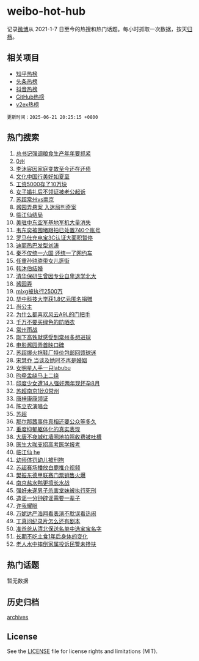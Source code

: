 # weibo-hot-hub

记录[微博](https://www.weibo.com)从 2021-1-7 日至今的热搜和热门话题。每小时抓取一次数据，按天[归档](archives)。

## 相关项目

- [知乎热榜](https://github.com/lonnyzhang423/zhihu-hot-hub)
- [头条热榜](https://github.com/lonnyzhang423/toutiao-hot-hub)
- [抖音热榜](https://github.com/lonnyzhang423/douyin-hot-hub)
- [GitHub热榜](https://github.com/lonnyzhang423/github-hot-hub)
- [v2ex热榜](https://github.com/lonnyzhang423/v2ex-hot-hub)


`更新时间：2025-06-21 20:25:15 +0800`

## 热门搜索

1. [总书记强调粮食生产年年要抓紧](https://m.weibo.cn/search?containerid=100103type%3D1%26t%3D10%26q%3D%23%E6%80%BB%E4%B9%A6%E8%AE%B0%E5%BC%BA%E8%B0%83%E7%B2%AE%E9%A3%9F%E7%94%9F%E4%BA%A7%E5%B9%B4%E5%B9%B4%E8%A6%81%E6%8A%93%E7%B4%A7%23&stream_entry_id=51&isnewpage=1&extparam=seat%3D1%26pos%3D0%26cate%3D10103%26filter_type%3Drealtimehot%26q%3D%2523%25E6%2580%25BB%25E4%25B9%25A6%25E8%25AE%25B0%25E5%25BC%25BA%25E8%25B0%2583%25E7%25B2%25AE%25E9%25A3%259F%25E7%2594%259F%25E4%25BA%25A7%25E5%25B9%25B4%25E5%25B9%25B4%25E8%25A6%2581%25E6%258A%2593%25E7%25B4%25A7%2523%26dgr%3D0%26stream_entry_id%3D51%26c_type%3D51%26display_time%3D1750508714%26pre_seqid%3D17505087146540219597148)
1. [0州](https://m.weibo.cn/search?containerid=100103type%3D1%26t%3D10%26q%3D0%E5%B7%9E&stream_entry_id=31&isnewpage=1&extparam=seat%3D1%26realpos%3D1%26q%3D0%25E5%25B7%259E%26dgr%3D0%26c_type%3D31%26filter_type%3Drealtimehot%26cate%3D5001%26pos%3D0%26flag%3D2%26band_rank%3D1%26stream_entry_id%3D31%26lcate%3D5001%26display_time%3D1750508714%26pre_seqid%3D17505087146540219597148)
1. [李沐宸因家庭变故至今还在还债](https://m.weibo.cn/search?containerid=100103type%3D1%26t%3D10%26q%3D%E6%9D%8E%E6%B2%90%E5%AE%B8%E5%9B%A0%E5%AE%B6%E5%BA%AD%E5%8F%98%E6%95%85%E8%87%B3%E4%BB%8A%E8%BF%98%E5%9C%A8%E8%BF%98%E5%80%BA&stream_entry_id=31&isnewpage=1&extparam=seat%3D1%26realpos%3D2%26q%3D%25E6%259D%258E%25E6%25B2%2590%25E5%25AE%25B8%25E5%259B%25A0%25E5%25AE%25B6%25E5%25BA%25AD%25E5%258F%2598%25E6%2595%2585%25E8%2587%25B3%25E4%25BB%258A%25E8%25BF%2598%25E5%259C%25A8%25E8%25BF%2598%25E5%2580%25BA%26dgr%3D0%26c_type%3D31%26filter_type%3Drealtimehot%26cate%3D5001%26pos%3D1%26flag%3D1%26band_rank%3D2%26stream_entry_id%3D31%26lcate%3D5001%26display_time%3D1750508714%26pre_seqid%3D17505087146540219597148)
1. [文化中国行美好如夏至](https://m.weibo.cn/search?containerid=100103type%3D1%26t%3D10%26q%3D%23%E6%96%87%E5%8C%96%E4%B8%AD%E5%9B%BD%E8%A1%8C%E7%BE%8E%E5%A5%BD%E5%A6%82%E5%A4%8F%E8%87%B3%23&stream_entry_id=31&isnewpage=1&extparam=seat%3D1%26realpos%3D3%26q%3D%2523%25E6%2596%2587%25E5%258C%2596%25E4%25B8%25AD%25E5%259B%25BD%25E8%25A1%258C%25E7%25BE%258E%25E5%25A5%25BD%25E5%25A6%2582%25E5%25A4%258F%25E8%2587%25B3%2523%26dgr%3D0%26c_type%3D31%26filter_type%3Drealtimehot%26cate%3D5001%26pos%3D2%26flag%3D0%26band_rank%3D3%26stream_entry_id%3D31%26lcate%3D5001%26display_time%3D1750508714%26pre_seqid%3D17505087146540219597148)
1. [工资5000存了10万块](https://m.weibo.cn/search?containerid=100103type%3D1%26t%3D10%26q%3D%E5%B7%A5%E8%B5%845000%E5%AD%98%E4%BA%8610%E4%B8%87%E5%9D%97&stream_entry_id=31&isnewpage=1&extparam=seat%3D1%26realpos%3D4%26q%3D%25E5%25B7%25A5%25E8%25B5%25845000%25E5%25AD%2598%25E4%25BA%258610%25E4%25B8%2587%25E5%259D%2597%26dgr%3D0%26c_type%3D31%26filter_type%3Drealtimehot%26cate%3D5001%26pos%3D3%26flag%3D1%26band_rank%3D4%26stream_entry_id%3D31%26lcate%3D5001%26display_time%3D1750508714%26pre_seqid%3D17505087146540219597148)
1. [女子婚礼后不领证被老公起诉](https://m.weibo.cn/search?containerid=100103type%3D1%26t%3D10%26q%3D%23%E5%A5%B3%E5%AD%90%E5%A9%9A%E7%A4%BC%E5%90%8E%E4%B8%8D%E9%A2%86%E8%AF%81%E8%A2%AB%E8%80%81%E5%85%AC%E8%B5%B7%E8%AF%89%23&stream_entry_id=31&isnewpage=1&extparam=seat%3D1%26realpos%3D5%26q%3D%2523%25E5%25A5%25B3%25E5%25AD%2590%25E5%25A9%259A%25E7%25A4%25BC%25E5%2590%258E%25E4%25B8%258D%25E9%25A2%2586%25E8%25AF%2581%25E8%25A2%25AB%25E8%2580%2581%25E5%2585%25AC%25E8%25B5%25B7%25E8%25AF%2589%2523%26dgr%3D0%26c_type%3D31%26filter_type%3Drealtimehot%26cate%3D5001%26pos%3D4%26flag%3D1%26band_rank%3D5%26stream_entry_id%3D31%26lcate%3D5001%26display_time%3D1750508714%26pre_seqid%3D17505087146540219597148)
1. [苏超常州vs南京](https://m.weibo.cn/search?containerid=100103type%3D1%26t%3D10%26q%3D%23%E8%8B%8F%E8%B6%85%E5%B8%B8%E5%B7%9Evs%E5%8D%97%E4%BA%AC%23&stream_entry_id=31&isnewpage=1&extparam=seat%3D1%26realpos%3D6%26q%3D%2523%25E8%258B%258F%25E8%25B6%2585%25E5%25B8%25B8%25E5%25B7%259Evs%25E5%258D%2597%25E4%25BA%25AC%2523%26dgr%3D0%26c_type%3D31%26filter_type%3Drealtimehot%26cate%3D5001%26pos%3D5%26flag%3D1%26band_rank%3D6%26stream_entry_id%3D31%26lcate%3D5001%26display_time%3D1750508714%26pre_seqid%3D17505087146540219597148)
1. [酱园弄悬案 入迷局判奇案](https://m.weibo.cn/search?containerid=100103type%3D1%26t%3D10%26q%3D%23%E9%85%B1%E5%9B%AD%E5%BC%84%E6%82%AC%E6%A1%88+%E5%85%A5%E8%BF%B7%E5%B1%80%E5%88%A4%E5%A5%87%E6%A1%88%23&stream_entry_id=31&isnewpage=1&extparam=seat%3D1%26topic_ad%3D1%26q%3D%2523%25E9%2585%25B1%25E5%259B%25AD%25E5%25BC%2584%25E6%2582%25AC%25E6%25A1%2588%2520%25E5%2585%25A5%25E8%25BF%25B7%25E5%25B1%2580%25E5%2588%25A4%25E5%25A5%2587%25E6%25A1%2588%2523%26dgr%3D0%26pos%3D6%26is_ad_pos%3D1%26filter_type%3Drealtimehot%26cate%3D5001%26adid%3D290625%26c_type%3D31%26band_rank%3D7%26stream_entry_id%3D31%26lcate%3D5001%26display_time%3D1750508714%26pre_seqid%3D17505087146540219597148)
1. [临江仙结局](https://m.weibo.cn/search?containerid=100103type%3D1%26t%3D10%26q%3D%E4%B8%B4%E6%B1%9F%E4%BB%99%E7%BB%93%E5%B1%80&stream_entry_id=31&isnewpage=1&extparam=seat%3D1%26realpos%3D7%26q%3D%25E4%25B8%25B4%25E6%25B1%259F%25E4%25BB%2599%25E7%25BB%2593%25E5%25B1%2580%26dgr%3D0%26c_type%3D31%26filter_type%3Drealtimehot%26cate%3D5001%26pos%3D7%26flag%3D0%26band_rank%3D7%26stream_entry_id%3D31%26lcate%3D5001%26display_time%3D1750508714%26pre_seqid%3D17505087146540219597148)
1. [美驻中东空军基地军机大量消失](https://m.weibo.cn/search?containerid=100103type%3D1%26t%3D10%26q%3D%23%E7%BE%8E%E9%A9%BB%E4%B8%AD%E4%B8%9C%E7%A9%BA%E5%86%9B%E5%9F%BA%E5%9C%B0%E5%86%9B%E6%9C%BA%E5%A4%A7%E9%87%8F%E6%B6%88%E5%A4%B1%23&stream_entry_id=31&isnewpage=1&extparam=seat%3D1%26realpos%3D8%26q%3D%2523%25E7%25BE%258E%25E9%25A9%25BB%25E4%25B8%25AD%25E4%25B8%259C%25E7%25A9%25BA%25E5%2586%259B%25E5%259F%25BA%25E5%259C%25B0%25E5%2586%259B%25E6%259C%25BA%25E5%25A4%25A7%25E9%2587%258F%25E6%25B6%2588%25E5%25A4%25B1%2523%26dgr%3D0%26c_type%3D31%26filter_type%3Drealtimehot%26cate%3D5001%26pos%3D8%26flag%3D1%26band_rank%3D8%26stream_entry_id%3D31%26lcate%3D5001%26display_time%3D1750508714%26pre_seqid%3D17505087146540219597148)
1. [韦东奕被围堵跟拍已处置740个账号](https://m.weibo.cn/search?containerid=100103type%3D1%26t%3D10%26q%3D%23%E9%9F%A6%E4%B8%9C%E5%A5%95%E8%A2%AB%E5%9B%B4%E5%A0%B5%E8%B7%9F%E6%8B%8D%E5%B7%B2%E5%A4%84%E7%BD%AE740%E4%B8%AA%E8%B4%A6%E5%8F%B7%23&stream_entry_id=31&isnewpage=1&extparam=seat%3D1%26realpos%3D9%26q%3D%2523%25E9%259F%25A6%25E4%25B8%259C%25E5%25A5%2595%25E8%25A2%25AB%25E5%259B%25B4%25E5%25A0%25B5%25E8%25B7%259F%25E6%258B%258D%25E5%25B7%25B2%25E5%25A4%2584%25E7%25BD%25AE740%25E4%25B8%25AA%25E8%25B4%25A6%25E5%258F%25B7%2523%26dgr%3D0%26c_type%3D31%26filter_type%3Drealtimehot%26cate%3D5001%26pos%3D9%26flag%3D0%26band_rank%3D9%26stream_entry_id%3D31%26lcate%3D5001%26display_time%3D1750508714%26pre_seqid%3D17505087146540219597148)
1. [罗马仕充电宝3C认证大面积暂停](https://m.weibo.cn/search?containerid=100103type%3D1%26t%3D10%26q%3D%23%E7%BD%97%E9%A9%AC%E4%BB%95%E5%85%85%E7%94%B5%E5%AE%9D3C%E8%AE%A4%E8%AF%81%E5%A4%A7%E9%9D%A2%E7%A7%AF%E6%9A%82%E5%81%9C%23&stream_entry_id=31&isnewpage=1&extparam=seat%3D1%26realpos%3D10%26q%3D%2523%25E7%25BD%2597%25E9%25A9%25AC%25E4%25BB%2595%25E5%2585%2585%25E7%2594%25B5%25E5%25AE%259D3C%25E8%25AE%25A4%25E8%25AF%2581%25E5%25A4%25A7%25E9%259D%25A2%25E7%25A7%25AF%25E6%259A%2582%25E5%2581%259C%2523%26dgr%3D0%26c_type%3D31%26filter_type%3Drealtimehot%26cate%3D5001%26pos%3D10%26flag%3D1%26band_rank%3D10%26stream_entry_id%3D31%26lcate%3D5001%26display_time%3D1750508714%26pre_seqid%3D17505087146540219597148)
1. [迪丽热巴发型刘涛](https://m.weibo.cn/search?containerid=100103type%3D1%26t%3D10%26q%3D%23%E8%BF%AA%E4%B8%BD%E7%83%AD%E5%B7%B4%E5%8F%91%E5%9E%8B%E5%88%98%E6%B6%9B%23&stream_entry_id=31&isnewpage=1&extparam=seat%3D1%26realpos%3D11%26q%3D%2523%25E8%25BF%25AA%25E4%25B8%25BD%25E7%2583%25AD%25E5%25B7%25B4%25E5%258F%2591%25E5%259E%258B%25E5%2588%2598%25E6%25B6%259B%2523%26dgr%3D0%26c_type%3D31%26filter_type%3Drealtimehot%26cate%3D5001%26pos%3D11%26flag%3D0%26band_rank%3D11%26stream_entry_id%3D31%26lcate%3D5001%26display_time%3D1750508714%26pre_seqid%3D17505087146540219597148)
1. [秦不仅统一六国 还统一了网约车](https://m.weibo.cn/search?containerid=100103type%3D1%26t%3D10%26q%3D%E7%A7%A6%E4%B8%8D%E4%BB%85%E7%BB%9F%E4%B8%80%E5%85%AD%E5%9B%BD+%E8%BF%98%E7%BB%9F%E4%B8%80%E4%BA%86%E7%BD%91%E7%BA%A6%E8%BD%A6&stream_entry_id=31&isnewpage=1&extparam=seat%3D1%26realpos%3D12%26q%3D%25E7%25A7%25A6%25E4%25B8%258D%25E4%25BB%2585%25E7%25BB%259F%25E4%25B8%2580%25E5%2585%25AD%25E5%259B%25BD%2520%25E8%25BF%2598%25E7%25BB%259F%25E4%25B8%2580%25E4%25BA%2586%25E7%25BD%2591%25E7%25BA%25A6%25E8%25BD%25A6%26dgr%3D0%26c_type%3D31%26filter_type%3Drealtimehot%26cate%3D5001%26pos%3D12%26flag%3D1%26band_rank%3D12%26stream_entry_id%3D31%26lcate%3D5001%26display_time%3D1750508714%26pre_seqid%3D17505087146540219597148)
1. [任重孙骁骁带女儿逛街](https://m.weibo.cn/search?containerid=100103type%3D1%26t%3D10%26q%3D%23%E4%BB%BB%E9%87%8D%E5%AD%99%E9%AA%81%E9%AA%81%E5%B8%A6%E5%A5%B3%E5%84%BF%E9%80%9B%E8%A1%97%23&stream_entry_id=31&isnewpage=1&extparam=seat%3D1%26realpos%3D13%26q%3D%2523%25E4%25BB%25BB%25E9%2587%258D%25E5%25AD%2599%25E9%25AA%2581%25E9%25AA%2581%25E5%25B8%25A6%25E5%25A5%25B3%25E5%2584%25BF%25E9%2580%259B%25E8%25A1%2597%2523%26dgr%3D0%26c_type%3D31%26filter_type%3Drealtimehot%26cate%3D5001%26pos%3D13%26flag%3D1%26band_rank%3D13%26stream_entry_id%3D31%26lcate%3D5001%26display_time%3D1750508714%26pre_seqid%3D17505087146540219597148)
1. [韩沐伯结婚](https://m.weibo.cn/search?containerid=100103type%3D1%26t%3D10%26q%3D%23%E9%9F%A9%E6%B2%90%E4%BC%AF%E7%BB%93%E5%A9%9A%23&stream_entry_id=31&isnewpage=1&extparam=seat%3D1%26realpos%3D14%26q%3D%2523%25E9%259F%25A9%25E6%25B2%2590%25E4%25BC%25AF%25E7%25BB%2593%25E5%25A9%259A%2523%26dgr%3D0%26c_type%3D31%26filter_type%3Drealtimehot%26cate%3D5001%26pos%3D14%26flag%3D0%26band_rank%3D14%26stream_entry_id%3D31%26lcate%3D5001%26display_time%3D1750508714%26pre_seqid%3D17505087146540219597148)
1. [清华保研生曾因专业自卑退学北大](https://m.weibo.cn/search?containerid=100103type%3D1%26t%3D10%26q%3D%23%E6%B8%85%E5%8D%8E%E4%BF%9D%E7%A0%94%E7%94%9F%E6%9B%BE%E5%9B%A0%E4%B8%93%E4%B8%9A%E8%87%AA%E5%8D%91%E9%80%80%E5%AD%A6%E5%8C%97%E5%A4%A7%23&stream_entry_id=31&isnewpage=1&extparam=seat%3D1%26realpos%3D15%26q%3D%2523%25E6%25B8%2585%25E5%258D%258E%25E4%25BF%259D%25E7%25A0%2594%25E7%2594%259F%25E6%259B%25BE%25E5%259B%25A0%25E4%25B8%2593%25E4%25B8%259A%25E8%2587%25AA%25E5%258D%2591%25E9%2580%2580%25E5%25AD%25A6%25E5%258C%2597%25E5%25A4%25A7%2523%26dgr%3D0%26c_type%3D31%26filter_type%3Drealtimehot%26cate%3D5001%26pos%3D15%26flag%3D1%26band_rank%3D15%26stream_entry_id%3D31%26lcate%3D5001%26display_time%3D1750508714%26pre_seqid%3D17505087146540219597148)
1. [酱园弄](https://m.weibo.cn/search?containerid=100103type%3D1%26t%3D10%26q%3D%E9%85%B1%E5%9B%AD%E5%BC%84&stream_entry_id=31&isnewpage=1&extparam=seat%3D1%26realpos%3D16%26q%3D%25E9%2585%25B1%25E5%259B%25AD%25E5%25BC%2584%26dgr%3D0%26c_type%3D31%26filter_type%3Drealtimehot%26cate%3D5001%26pos%3D16%26flag%3D1%26band_rank%3D16%26stream_entry_id%3D31%26lcate%3D5001%26display_time%3D1750508714%26pre_seqid%3D17505087146540219597148)
1. [mlxg被执行2500万](https://m.weibo.cn/search?containerid=100103type%3D1%26t%3D10%26q%3D%23mlxg%E8%A2%AB%E6%89%A7%E8%A1%8C2500%E4%B8%87%23&stream_entry_id=31&isnewpage=1&extparam=seat%3D1%26realpos%3D17%26q%3D%2523mlxg%25E8%25A2%25AB%25E6%2589%25A7%25E8%25A1%258C2500%25E4%25B8%2587%2523%26dgr%3D0%26c_type%3D31%26filter_type%3Drealtimehot%26cate%3D5001%26pos%3D17%26flag%3D0%26band_rank%3D17%26stream_entry_id%3D31%26lcate%3D5001%26display_time%3D1750508714%26pre_seqid%3D17505087146540219597148)
1. [华中科技大学获1.8亿元匿名捐赠](https://m.weibo.cn/search?containerid=100103type%3D1%26t%3D10%26q%3D%23%E5%8D%8E%E4%B8%AD%E7%A7%91%E6%8A%80%E5%A4%A7%E5%AD%A6%E8%8E%B71.8%E4%BA%BF%E5%85%83%E5%8C%BF%E5%90%8D%E6%8D%90%E8%B5%A0%23&stream_entry_id=31&isnewpage=1&extparam=seat%3D1%26realpos%3D18%26q%3D%2523%25E5%258D%258E%25E4%25B8%25AD%25E7%25A7%2591%25E6%258A%2580%25E5%25A4%25A7%25E5%25AD%25A6%25E8%258E%25B71.8%25E4%25BA%25BF%25E5%2585%2583%25E5%258C%25BF%25E5%2590%258D%25E6%258D%2590%25E8%25B5%25A0%2523%26dgr%3D0%26c_type%3D31%26filter_type%3Drealtimehot%26cate%3D5001%26pos%3D18%26flag%3D1%26band_rank%3D18%26stream_entry_id%3D31%26lcate%3D5001%26display_time%3D1750508714%26pre_seqid%3D17505087146540219597148)
1. [尚公主](https://m.weibo.cn/search?containerid=100103type%3D1%26t%3D10%26q%3D%E5%B0%9A%E5%85%AC%E4%B8%BB&stream_entry_id=31&isnewpage=1&extparam=seat%3D1%26realpos%3D19%26q%3D%25E5%25B0%259A%25E5%2585%25AC%25E4%25B8%25BB%26dgr%3D0%26c_type%3D31%26filter_type%3Drealtimehot%26cate%3D5001%26pos%3D19%26flag%3D0%26band_rank%3D19%26stream_entry_id%3D31%26lcate%3D5001%26display_time%3D1750508714%26pre_seqid%3D17505087146540219597148)
1. [为什么都喜欢风云A9L的门把手](https://m.weibo.cn/search?containerid=100103type%3D1%26t%3D10%26q%3D%23%E4%B8%BA%E4%BB%80%E4%B9%88%E9%83%BD%E5%96%9C%E6%AC%A2%E9%A3%8E%E4%BA%91A9L%E7%9A%84%E9%97%A8%E6%8A%8A%E6%89%8B%23&stream_entry_id=31&isnewpage=1&extparam=seat%3D1%26realpos%3D20%26q%3D%2523%25E4%25B8%25BA%25E4%25BB%2580%25E4%25B9%2588%25E9%2583%25BD%25E5%2596%259C%25E6%25AC%25A2%25E9%25A3%258E%25E4%25BA%2591A9L%25E7%259A%2584%25E9%2597%25A8%25E6%258A%258A%25E6%2589%258B%2523%26dgr%3D0%26c_type%3D31%26filter_type%3Drealtimehot%26cate%3D5001%26pos%3D20%26flag%3D1%26band_rank%3D20%26stream_entry_id%3D31%26lcate%3D5001%26display_time%3D1750508714%26pre_seqid%3D17505087146540219597148)
1. [千万不要买绿色的防晒衣](https://m.weibo.cn/search?containerid=100103type%3D1%26t%3D10%26q%3D%E5%8D%83%E4%B8%87%E4%B8%8D%E8%A6%81%E4%B9%B0%E7%BB%BF%E8%89%B2%E7%9A%84%E9%98%B2%E6%99%92%E8%A1%A3&stream_entry_id=31&isnewpage=1&extparam=seat%3D1%26realpos%3D21%26q%3D%25E5%258D%2583%25E4%25B8%2587%25E4%25B8%258D%25E8%25A6%2581%25E4%25B9%25B0%25E7%25BB%25BF%25E8%2589%25B2%25E7%259A%2584%25E9%2598%25B2%25E6%2599%2592%25E8%25A1%25A3%26dgr%3D0%26c_type%3D31%26filter_type%3Drealtimehot%26cate%3D5001%26pos%3D21%26flag%3D2%26band_rank%3D21%26stream_entry_id%3D31%26lcate%3D5001%26display_time%3D1750508714%26pre_seqid%3D17505087146540219597148)
1. [常州雨战](https://m.weibo.cn/search?containerid=100103type%3D1%26t%3D10%26q%3D%E5%B8%B8%E5%B7%9E%E9%9B%A8%E6%88%98&stream_entry_id=31&isnewpage=1&extparam=seat%3D1%26realpos%3D22%26q%3D%25E5%25B8%25B8%25E5%25B7%259E%25E9%259B%25A8%25E6%2588%2598%26dgr%3D0%26c_type%3D31%26filter_type%3Drealtimehot%26cate%3D5001%26pos%3D22%26flag%3D1%26band_rank%3D22%26stream_entry_id%3D31%26lcate%3D5001%26display_time%3D1750508714%26pre_seqid%3D17505087146540219597148)
1. [刚下高铁就感受到常州多想进球](https://m.weibo.cn/search?containerid=100103type%3D1%26t%3D10%26q%3D%23%E5%88%9A%E4%B8%8B%E9%AB%98%E9%93%81%E5%B0%B1%E6%84%9F%E5%8F%97%E5%88%B0%E5%B8%B8%E5%B7%9E%E5%A4%9A%E6%83%B3%E8%BF%9B%E7%90%83%23&stream_entry_id=31&isnewpage=1&extparam=seat%3D1%26realpos%3D23%26q%3D%2523%25E5%2588%259A%25E4%25B8%258B%25E9%25AB%2598%25E9%2593%2581%25E5%25B0%25B1%25E6%2584%259F%25E5%258F%2597%25E5%2588%25B0%25E5%25B8%25B8%25E5%25B7%259E%25E5%25A4%259A%25E6%2583%25B3%25E8%25BF%259B%25E7%2590%2583%2523%26dgr%3D0%26c_type%3D31%26filter_type%3Drealtimehot%26cate%3D5001%26pos%3D23%26flag%3D0%26band_rank%3D23%26stream_entry_id%3D31%26lcate%3D5001%26display_time%3D1750508714%26pre_seqid%3D17505087146540219597148)
1. [电影酱园弄首映口碑](https://m.weibo.cn/search?containerid=100103type%3D1%26t%3D10%26q%3D%23%E7%94%B5%E5%BD%B1%E9%85%B1%E5%9B%AD%E5%BC%84%E9%A6%96%E6%98%A0%E5%8F%A3%E7%A2%91%23&stream_entry_id=31&isnewpage=1&extparam=seat%3D1%26realpos%3D24%26q%3D%2523%25E7%2594%25B5%25E5%25BD%25B1%25E9%2585%25B1%25E5%259B%25AD%25E5%25BC%2584%25E9%25A6%2596%25E6%2598%25A0%25E5%258F%25A3%25E7%25A2%2591%2523%26dgr%3D0%26c_type%3D31%26filter_type%3Drealtimehot%26cate%3D5001%26pos%3D24%26flag%3D1%26band_rank%3D24%26stream_entry_id%3D31%26lcate%3D5001%26display_time%3D1750508714%26pre_seqid%3D17505087146540219597148)
1. [苏超爆火拖鞋厂特价包邮回馈球迷](https://m.weibo.cn/search?containerid=100103type%3D1%26t%3D10%26q%3D%23%E8%8B%8F%E8%B6%85%E7%88%86%E7%81%AB%E6%8B%96%E9%9E%8B%E5%8E%82%E7%89%B9%E4%BB%B7%E5%8C%85%E9%82%AE%E5%9B%9E%E9%A6%88%E7%90%83%E8%BF%B7%23&stream_entry_id=31&isnewpage=1&extparam=seat%3D1%26realpos%3D25%26q%3D%2523%25E8%258B%258F%25E8%25B6%2585%25E7%2588%2586%25E7%2581%25AB%25E6%258B%2596%25E9%259E%258B%25E5%258E%2582%25E7%2589%25B9%25E4%25BB%25B7%25E5%258C%2585%25E9%2582%25AE%25E5%259B%259E%25E9%25A6%2588%25E7%2590%2583%25E8%25BF%25B7%2523%26dgr%3D0%26c_type%3D31%26filter_type%3Drealtimehot%26cate%3D5001%26pos%3D25%26flag%3D1%26band_rank%3D25%26stream_entry_id%3D31%26lcate%3D5001%26display_time%3D1750508714%26pre_seqid%3D17505087146540219597148)
1. [宋慧乔 当谈及她时不再是婚姻](https://m.weibo.cn/search?containerid=100103type%3D1%26t%3D10%26q%3D%E5%AE%8B%E6%85%A7%E4%B9%94+%E5%BD%93%E8%B0%88%E5%8F%8A%E5%A5%B9%E6%97%B6%E4%B8%8D%E5%86%8D%E6%98%AF%E5%A9%9A%E5%A7%BB&stream_entry_id=31&isnewpage=1&extparam=seat%3D1%26realpos%3D26%26q%3D%25E5%25AE%258B%25E6%2585%25A7%25E4%25B9%2594%2520%25E5%25BD%2593%25E8%25B0%2588%25E5%258F%258A%25E5%25A5%25B9%25E6%2597%25B6%25E4%25B8%258D%25E5%2586%258D%25E6%2598%25AF%25E5%25A9%259A%25E5%25A7%25BB%26dgr%3D0%26c_type%3D31%26filter_type%3Drealtimehot%26cate%3D5001%26pos%3D26%26flag%3D1%26band_rank%3D26%26stream_entry_id%3D31%26lcate%3D5001%26display_time%3D1750508714%26pre_seqid%3D17505087146540219597148)
1. [女明星人手一只labubu](https://m.weibo.cn/search?containerid=100103type%3D1%26t%3D10%26q%3D%E5%A5%B3%E6%98%8E%E6%98%9F%E4%BA%BA%E6%89%8B%E4%B8%80%E5%8F%AAlabubu&stream_entry_id=31&isnewpage=1&extparam=seat%3D1%26realpos%3D27%26q%3D%25E5%25A5%25B3%25E6%2598%258E%25E6%2598%259F%25E4%25BA%25BA%25E6%2589%258B%25E4%25B8%2580%25E5%258F%25AAlabubu%26dgr%3D0%26c_type%3D31%26filter_type%3Drealtimehot%26cate%3D5001%26pos%3D27%26flag%3D1%26band_rank%3D27%26stream_entry_id%3D31%26lcate%3D5001%26display_time%3D1750508714%26pre_seqid%3D17505087146540219597148)
1. [昀牵孟绕马上二绕](https://m.weibo.cn/search?containerid=100103type%3D1%26t%3D10%26q%3D%23%E6%98%80%E7%89%B5%E5%AD%9F%E7%BB%95%E9%A9%AC%E4%B8%8A%E4%BA%8C%E7%BB%95%23&stream_entry_id=31&isnewpage=1&extparam=seat%3D1%26realpos%3D28%26q%3D%2523%25E6%2598%2580%25E7%2589%25B5%25E5%25AD%259F%25E7%25BB%2595%25E9%25A9%25AC%25E4%25B8%258A%25E4%25BA%258C%25E7%25BB%2595%2523%26dgr%3D0%26c_type%3D31%26filter_type%3Drealtimehot%26cate%3D5001%26pos%3D28%26flag%3D1%26band_rank%3D28%26stream_entry_id%3D31%26lcate%3D5001%26display_time%3D1750508714%26pre_seqid%3D17505087146540219597148)
1. [印度少女遭14人强奸两年现怀孕8月](https://m.weibo.cn/search?containerid=100103type%3D1%26t%3D10%26q%3D%23%E5%8D%B0%E5%BA%A6%E5%B0%91%E5%A5%B3%E9%81%AD14%E4%BA%BA%E5%BC%BA%E5%A5%B8%E4%B8%A4%E5%B9%B4%E7%8E%B0%E6%80%80%E5%AD%958%E6%9C%88%23&stream_entry_id=31&isnewpage=1&extparam=seat%3D1%26realpos%3D29%26q%3D%2523%25E5%258D%25B0%25E5%25BA%25A6%25E5%25B0%2591%25E5%25A5%25B3%25E9%2581%25AD14%25E4%25BA%25BA%25E5%25BC%25BA%25E5%25A5%25B8%25E4%25B8%25A4%25E5%25B9%25B4%25E7%258E%25B0%25E6%2580%2580%25E5%25AD%25958%25E6%259C%2588%2523%26dgr%3D0%26c_type%3D31%26filter_type%3Drealtimehot%26cate%3D5001%26pos%3D29%26flag%3D0%26band_rank%3D29%26stream_entry_id%3D31%26lcate%3D5001%26display_time%3D1750508714%26pre_seqid%3D17505087146540219597148)
1. [苏超南京1比0常州](https://m.weibo.cn/search?containerid=100103type%3D1%26t%3D10%26q%3D%23%E8%8B%8F%E8%B6%85%E5%8D%97%E4%BA%AC1%E6%AF%940%E5%B8%B8%E5%B7%9E%23&stream_entry_id=31&isnewpage=1&extparam=seat%3D1%26realpos%3D30%26q%3D%2523%25E8%258B%258F%25E8%25B6%2585%25E5%258D%2597%25E4%25BA%25AC1%25E6%25AF%25940%25E5%25B8%25B8%25E5%25B7%259E%2523%26dgr%3D0%26c_type%3D31%26filter_type%3Drealtimehot%26cate%3D5001%26pos%3D30%26flag%3D1%26band_rank%3D30%26stream_entry_id%3D31%26lcate%3D5001%26display_time%3D1750508714%26pre_seqid%3D17505087146540219597148)
1. [唐梓康康领证](https://m.weibo.cn/search?containerid=100103type%3D1%26t%3D10%26q%3D%23%E5%94%90%E6%A2%93%E5%BA%B7%E5%BA%B7%E9%A2%86%E8%AF%81%23&stream_entry_id=31&isnewpage=1&extparam=seat%3D1%26realpos%3D31%26q%3D%2523%25E5%2594%2590%25E6%25A2%2593%25E5%25BA%25B7%25E5%25BA%25B7%25E9%25A2%2586%25E8%25AF%2581%2523%26dgr%3D0%26c_type%3D31%26filter_type%3Drealtimehot%26cate%3D5001%26pos%3D31%26flag%3D1%26band_rank%3D31%26stream_entry_id%3D31%26lcate%3D5001%26display_time%3D1750508714%26pre_seqid%3D17505087146540219597148)
1. [陈立农演唱会](https://m.weibo.cn/search?containerid=100103type%3D1%26t%3D10%26q%3D%E9%99%88%E7%AB%8B%E5%86%9C%E6%BC%94%E5%94%B1%E4%BC%9A&stream_entry_id=31&isnewpage=1&extparam=seat%3D1%26realpos%3D32%26q%3D%25E9%2599%2588%25E7%25AB%258B%25E5%2586%259C%25E6%25BC%2594%25E5%2594%25B1%25E4%25BC%259A%26dgr%3D0%26c_type%3D31%26filter_type%3Drealtimehot%26cate%3D5001%26pos%3D32%26flag%3D1%26band_rank%3D32%26stream_entry_id%3D31%26lcate%3D5001%26display_time%3D1750508714%26pre_seqid%3D17505087146540219597148)
1. [苏超](https://m.weibo.cn/search?containerid=100103type%3D1%26t%3D10%26q%3D%E8%8B%8F%E8%B6%85&stream_entry_id=31&isnewpage=1&extparam=seat%3D1%26realpos%3D33%26q%3D%25E8%258B%258F%25E8%25B6%2585%26dgr%3D0%26c_type%3D31%26filter_type%3Drealtimehot%26cate%3D5001%26pos%3D33%26flag%3D0%26band_rank%3D33%26stream_entry_id%3D31%26lcate%3D5001%26display_time%3D1750508714%26pre_seqid%3D17505087146540219597148)
1. [那尔那茜事件真相还要公众等多久](https://m.weibo.cn/search?containerid=100103type%3D1%26t%3D10%26q%3D%23%E9%82%A3%E5%B0%94%E9%82%A3%E8%8C%9C%E4%BA%8B%E4%BB%B6%E7%9C%9F%E7%9B%B8%E8%BF%98%E8%A6%81%E5%85%AC%E4%BC%97%E7%AD%89%E5%A4%9A%E4%B9%85%23&stream_entry_id=31&isnewpage=1&extparam=seat%3D1%26realpos%3D34%26q%3D%2523%25E9%2582%25A3%25E5%25B0%2594%25E9%2582%25A3%25E8%258C%259C%25E4%25BA%258B%25E4%25BB%25B6%25E7%259C%259F%25E7%259B%25B8%25E8%25BF%2598%25E8%25A6%2581%25E5%2585%25AC%25E4%25BC%2597%25E7%25AD%2589%25E5%25A4%259A%25E4%25B9%2585%2523%26dgr%3D0%26c_type%3D31%26filter_type%3Drealtimehot%26cate%3D5001%26pos%3D34%26flag%3D1%26band_rank%3D34%26stream_entry_id%3D31%26lcate%3D5001%26display_time%3D1750508714%26pre_seqid%3D17505087146540219597148)
1. [重度抑郁躯体化的真实表现](https://m.weibo.cn/search?containerid=100103type%3D1%26t%3D10%26q%3D%E9%87%8D%E5%BA%A6%E6%8A%91%E9%83%81%E8%BA%AF%E4%BD%93%E5%8C%96%E7%9A%84%E7%9C%9F%E5%AE%9E%E8%A1%A8%E7%8E%B0&stream_entry_id=31&isnewpage=1&extparam=seat%3D1%26realpos%3D35%26q%3D%25E9%2587%258D%25E5%25BA%25A6%25E6%258A%2591%25E9%2583%2581%25E8%25BA%25AF%25E4%25BD%2593%25E5%258C%2596%25E7%259A%2584%25E7%259C%259F%25E5%25AE%259E%25E8%25A1%25A8%25E7%258E%25B0%26dgr%3D0%26c_type%3D31%26filter_type%3Drealtimehot%26cate%3D5001%26pos%3D35%26flag%3D0%26band_rank%3D35%26stream_entry_id%3D31%26lcate%3D5001%26display_time%3D1750508714%26pre_seqid%3D17505087146540219597148)
1. [大唐不夜城红墙圈地拍照收费被吐槽](https://m.weibo.cn/search?containerid=100103type%3D1%26t%3D10%26q%3D%23%E5%A4%A7%E5%94%90%E4%B8%8D%E5%A4%9C%E5%9F%8E%E7%BA%A2%E5%A2%99%E5%9C%88%E5%9C%B0%E6%8B%8D%E7%85%A7%E6%94%B6%E8%B4%B9%E8%A2%AB%E5%90%90%E6%A7%BD%23&stream_entry_id=31&isnewpage=1&extparam=seat%3D1%26realpos%3D36%26q%3D%2523%25E5%25A4%25A7%25E5%2594%2590%25E4%25B8%258D%25E5%25A4%259C%25E5%259F%258E%25E7%25BA%25A2%25E5%25A2%2599%25E5%259C%2588%25E5%259C%25B0%25E6%258B%258D%25E7%2585%25A7%25E6%2594%25B6%25E8%25B4%25B9%25E8%25A2%25AB%25E5%2590%2590%25E6%25A7%25BD%2523%26dgr%3D0%26c_type%3D31%26filter_type%3Drealtimehot%26cate%3D5001%26pos%3D36%26flag%3D1%26band_rank%3D36%26stream_entry_id%3D31%26lcate%3D5001%26display_time%3D1750508714%26pre_seqid%3D17505087146540219597148)
1. [医生大咖支招高考医学报考](https://m.weibo.cn/search?containerid=100103type%3D1%26t%3D10%26q%3D%23%E5%8C%BB%E7%94%9F%E5%A4%A7%E5%92%96%E6%94%AF%E6%8B%9B%E9%AB%98%E8%80%83%E5%8C%BB%E5%AD%A6%E6%8A%A5%E8%80%83%23&stream_entry_id=31&isnewpage=1&extparam=seat%3D1%26realpos%3D37%26q%3D%2523%25E5%258C%25BB%25E7%2594%259F%25E5%25A4%25A7%25E5%2592%2596%25E6%2594%25AF%25E6%258B%259B%25E9%25AB%2598%25E8%2580%2583%25E5%258C%25BB%25E5%25AD%25A6%25E6%258A%25A5%25E8%2580%2583%2523%26dgr%3D0%26c_type%3D31%26filter_type%3Drealtimehot%26cate%3D5001%26pos%3D37%26flag%3D1%26band_rank%3D37%26stream_entry_id%3D31%26lcate%3D5001%26display_time%3D1750508714%26pre_seqid%3D17505087146540219597148)
1. [临江仙 he](https://m.weibo.cn/search?containerid=100103type%3D1%26t%3D10%26q%3D%E4%B8%B4%E6%B1%9F%E4%BB%99+he&stream_entry_id=31&isnewpage=1&extparam=seat%3D1%26realpos%3D38%26q%3D%25E4%25B8%25B4%25E6%25B1%259F%25E4%25BB%2599%2520he%26dgr%3D0%26c_type%3D31%26filter_type%3Drealtimehot%26cate%3D5001%26pos%3D38%26flag%3D1%26band_rank%3D38%26stream_entry_id%3D31%26lcate%3D5001%26display_time%3D1750508714%26pre_seqid%3D17505087146540219597148)
1. [幼师体罚幼儿被刑拘](https://m.weibo.cn/search?containerid=100103type%3D1%26t%3D10%26q%3D%23%E5%B9%BC%E5%B8%88%E4%BD%93%E7%BD%9A%E5%B9%BC%E5%84%BF%E8%A2%AB%E5%88%91%E6%8B%98%23&stream_entry_id=31&isnewpage=1&extparam=seat%3D1%26realpos%3D39%26q%3D%2523%25E5%25B9%25BC%25E5%25B8%2588%25E4%25BD%2593%25E7%25BD%259A%25E5%25B9%25BC%25E5%2584%25BF%25E8%25A2%25AB%25E5%2588%2591%25E6%258B%2598%2523%26dgr%3D0%26c_type%3D31%26filter_type%3Drealtimehot%26cate%3D5001%26pos%3D39%26flag%3D1%26band_rank%3D39%26stream_entry_id%3D31%26lcate%3D5001%26display_time%3D1750508714%26pre_seqid%3D17505087146540219597148)
1. [苏超赛场播放白鹿推介视频](https://m.weibo.cn/search?containerid=100103type%3D1%26t%3D10%26q%3D%23%E8%8B%8F%E8%B6%85%E8%B5%9B%E5%9C%BA%E6%92%AD%E6%94%BE%E7%99%BD%E9%B9%BF%E6%8E%A8%E4%BB%8B%E8%A7%86%E9%A2%91%23&stream_entry_id=31&isnewpage=1&extparam=seat%3D1%26realpos%3D40%26q%3D%2523%25E8%258B%258F%25E8%25B6%2585%25E8%25B5%259B%25E5%259C%25BA%25E6%2592%25AD%25E6%2594%25BE%25E7%2599%25BD%25E9%25B9%25BF%25E6%258E%25A8%25E4%25BB%258B%25E8%25A7%2586%25E9%25A2%2591%2523%26dgr%3D0%26c_type%3D31%26filter_type%3Drealtimehot%26cate%3D5001%26pos%3D40%26flag%3D1%26band_rank%3D40%26stream_entry_id%3D31%26lcate%3D5001%26display_time%3D1750508714%26pre_seqid%3D17505087146540219597148)
1. [樊振东德甲联赛门票销售火爆](https://m.weibo.cn/search?containerid=100103type%3D1%26t%3D10%26q%3D%23%E6%A8%8A%E6%8C%AF%E4%B8%9C%E5%BE%B7%E7%94%B2%E8%81%94%E8%B5%9B%E9%97%A8%E7%A5%A8%E9%94%80%E5%94%AE%E7%81%AB%E7%88%86%23&stream_entry_id=31&isnewpage=1&extparam=seat%3D1%26realpos%3D41%26q%3D%2523%25E6%25A8%258A%25E6%258C%25AF%25E4%25B8%259C%25E5%25BE%25B7%25E7%2594%25B2%25E8%2581%2594%25E8%25B5%259B%25E9%2597%25A8%25E7%25A5%25A8%25E9%2594%2580%25E5%2594%25AE%25E7%2581%25AB%25E7%2588%2586%2523%26dgr%3D0%26c_type%3D31%26filter_type%3Drealtimehot%26cate%3D5001%26pos%3D41%26flag%3D1%26band_rank%3D41%26stream_entry_id%3D31%26lcate%3D5001%26display_time%3D1750508714%26pre_seqid%3D17505087146540219597148)
1. [南京盐水鸭更擅长水战](https://m.weibo.cn/search?containerid=100103type%3D1%26t%3D10%26q%3D%E5%8D%97%E4%BA%AC%E7%9B%90%E6%B0%B4%E9%B8%AD%E6%9B%B4%E6%93%85%E9%95%BF%E6%B0%B4%E6%88%98&stream_entry_id=31&isnewpage=1&extparam=seat%3D1%26realpos%3D42%26q%3D%25E5%258D%2597%25E4%25BA%25AC%25E7%259B%2590%25E6%25B0%25B4%25E9%25B8%25AD%25E6%259B%25B4%25E6%2593%2585%25E9%2595%25BF%25E6%25B0%25B4%25E6%2588%2598%26dgr%3D0%26c_type%3D31%26filter_type%3Drealtimehot%26cate%3D5001%26pos%3D42%26flag%3D1%26band_rank%3D42%26stream_entry_id%3D31%26lcate%3D5001%26display_time%3D1750508714%26pre_seqid%3D17505087146540219597148)
1. [强奸未遂男子杀害堂妹被执行死刑](https://m.weibo.cn/search?containerid=100103type%3D1%26t%3D10%26q%3D%23%E5%BC%BA%E5%A5%B8%E6%9C%AA%E9%81%82%E7%94%B7%E5%AD%90%E6%9D%80%E5%AE%B3%E5%A0%82%E5%A6%B9%E8%A2%AB%E6%89%A7%E8%A1%8C%E6%AD%BB%E5%88%91%23&stream_entry_id=31&isnewpage=1&extparam=seat%3D1%26realpos%3D43%26q%3D%2523%25E5%25BC%25BA%25E5%25A5%25B8%25E6%259C%25AA%25E9%2581%2582%25E7%2594%25B7%25E5%25AD%2590%25E6%259D%2580%25E5%25AE%25B3%25E5%25A0%2582%25E5%25A6%25B9%25E8%25A2%25AB%25E6%2589%25A7%25E8%25A1%258C%25E6%25AD%25BB%25E5%2588%2591%2523%26dgr%3D0%26c_type%3D31%26filter_type%3Drealtimehot%26cate%3D5001%26pos%3D43%26flag%3D0%26band_rank%3D43%26stream_entry_id%3D31%26lcate%3D5001%26display_time%3D1750508714%26pre_seqid%3D17505087146540219597148)
1. [造谣一分钟辟谣需要一辈子](https://m.weibo.cn/search?containerid=100103type%3D1%26t%3D10%26q%3D%E9%80%A0%E8%B0%A3%E4%B8%80%E5%88%86%E9%92%9F%E8%BE%9F%E8%B0%A3%E9%9C%80%E8%A6%81%E4%B8%80%E8%BE%88%E5%AD%90&stream_entry_id=31&isnewpage=1&extparam=seat%3D1%26realpos%3D44%26q%3D%25E9%2580%25A0%25E8%25B0%25A3%25E4%25B8%2580%25E5%2588%2586%25E9%2592%259F%25E8%25BE%259F%25E8%25B0%25A3%25E9%259C%2580%25E8%25A6%2581%25E4%25B8%2580%25E8%25BE%2588%25E5%25AD%2590%26dgr%3D0%26c_type%3D31%26filter_type%3Drealtimehot%26cate%3D5001%26pos%3D44%26flag%3D1%26band_rank%3D44%26stream_entry_id%3D31%26lcate%3D5001%26display_time%3D1750508714%26pre_seqid%3D17505087146540219597148)
1. [许我耀眼](https://m.weibo.cn/search?containerid=100103type%3D1%26t%3D10%26q%3D%E8%AE%B8%E6%88%91%E8%80%80%E7%9C%BC&stream_entry_id=31&isnewpage=1&extparam=seat%3D1%26realpos%3D45%26q%3D%25E8%25AE%25B8%25E6%2588%2591%25E8%2580%2580%25E7%259C%25BC%26dgr%3D0%26c_type%3D31%26filter_type%3Drealtimehot%26cate%3D5001%26pos%3D45%26flag%3D0%26band_rank%3D45%26stream_entry_id%3D31%26lcate%3D5001%26display_time%3D1750508714%26pre_seqid%3D17505087146540219597148)
1. [万妮达严浩翔看表演不耽误看热闹](https://m.weibo.cn/search?containerid=100103type%3D1%26t%3D10%26q%3D%23%E4%B8%87%E5%A6%AE%E8%BE%BE%E4%B8%A5%E6%B5%A9%E7%BF%94%E7%9C%8B%E8%A1%A8%E6%BC%94%E4%B8%8D%E8%80%BD%E8%AF%AF%E7%9C%8B%E7%83%AD%E9%97%B9%23&stream_entry_id=31&isnewpage=1&extparam=seat%3D1%26realpos%3D46%26q%3D%2523%25E4%25B8%2587%25E5%25A6%25AE%25E8%25BE%25BE%25E4%25B8%25A5%25E6%25B5%25A9%25E7%25BF%2594%25E7%259C%258B%25E8%25A1%25A8%25E6%25BC%2594%25E4%25B8%258D%25E8%2580%25BD%25E8%25AF%25AF%25E7%259C%258B%25E7%2583%25AD%25E9%2597%25B9%2523%26dgr%3D0%26c_type%3D31%26filter_type%3Drealtimehot%26cate%3D5001%26pos%3D46%26flag%3D1%26band_rank%3D46%26stream_entry_id%3D31%26lcate%3D5001%26display_time%3D1750508714%26pre_seqid%3D17505087146540219597148)
1. [丁真问纪录片怎么还有剧本](https://m.weibo.cn/search?containerid=100103type%3D1%26t%3D10%26q%3D%E4%B8%81%E7%9C%9F%E9%97%AE%E7%BA%AA%E5%BD%95%E7%89%87%E6%80%8E%E4%B9%88%E8%BF%98%E6%9C%89%E5%89%A7%E6%9C%AC&stream_entry_id=31&isnewpage=1&extparam=seat%3D1%26realpos%3D47%26q%3D%25E4%25B8%2581%25E7%259C%259F%25E9%2597%25AE%25E7%25BA%25AA%25E5%25BD%2595%25E7%2589%2587%25E6%2580%258E%25E4%25B9%2588%25E8%25BF%2598%25E6%259C%2589%25E5%2589%25A7%25E6%259C%25AC%26dgr%3D0%26c_type%3D31%26filter_type%3Drealtimehot%26cate%3D5001%26pos%3D47%26flag%3D1%26band_rank%3D47%26stream_entry_id%3D31%26lcate%3D5001%26display_time%3D1750508714%26pre_seqid%3D17505087146540219597148)
1. [准爸爸从清北保送名单中选宝宝名字](https://m.weibo.cn/search?containerid=100103type%3D1%26t%3D10%26q%3D%23%E5%87%86%E7%88%B8%E7%88%B8%E4%BB%8E%E6%B8%85%E5%8C%97%E4%BF%9D%E9%80%81%E5%90%8D%E5%8D%95%E4%B8%AD%E9%80%89%E5%AE%9D%E5%AE%9D%E5%90%8D%E5%AD%97%23&stream_entry_id=31&isnewpage=1&extparam=seat%3D1%26realpos%3D48%26q%3D%2523%25E5%2587%2586%25E7%2588%25B8%25E7%2588%25B8%25E4%25BB%258E%25E6%25B8%2585%25E5%258C%2597%25E4%25BF%259D%25E9%2580%2581%25E5%2590%258D%25E5%258D%2595%25E4%25B8%25AD%25E9%2580%2589%25E5%25AE%259D%25E5%25AE%259D%25E5%2590%258D%25E5%25AD%2597%2523%26dgr%3D0%26c_type%3D31%26filter_type%3Drealtimehot%26cate%3D5001%26pos%3D48%26flag%3D1%26band_rank%3D48%26stream_entry_id%3D31%26lcate%3D5001%26display_time%3D1750508714%26pre_seqid%3D17505087146540219597148)
1. [长期不吃主食1年后身体的变化](https://m.weibo.cn/search?containerid=100103type%3D1%26t%3D10%26q%3D%E9%95%BF%E6%9C%9F%E4%B8%8D%E5%90%83%E4%B8%BB%E9%A3%9F1%E5%B9%B4%E5%90%8E%E8%BA%AB%E4%BD%93%E7%9A%84%E5%8F%98%E5%8C%96&stream_entry_id=31&isnewpage=1&extparam=seat%3D1%26realpos%3D49%26q%3D%25E9%2595%25BF%25E6%259C%259F%25E4%25B8%258D%25E5%2590%2583%25E4%25B8%25BB%25E9%25A3%259F1%25E5%25B9%25B4%25E5%2590%258E%25E8%25BA%25AB%25E4%25BD%2593%25E7%259A%2584%25E5%258F%2598%25E5%258C%2596%26dgr%3D0%26c_type%3D31%26filter_type%3Drealtimehot%26cate%3D5001%26pos%3D49%26flag%3D0%26band_rank%3D49%26stream_entry_id%3D31%26lcate%3D5001%26display_time%3D1750508714%26pre_seqid%3D17505087146540219597148)
1. [老人水中摔倒家属投诉民警未搀扶](https://m.weibo.cn/search?containerid=100103type%3D1%26t%3D10%26q%3D%23%E8%80%81%E4%BA%BA%E6%B0%B4%E4%B8%AD%E6%91%94%E5%80%92%E5%AE%B6%E5%B1%9E%E6%8A%95%E8%AF%89%E6%B0%91%E8%AD%A6%E6%9C%AA%E6%90%80%E6%89%B6%23&stream_entry_id=31&isnewpage=1&extparam=seat%3D1%26realpos%3D50%26q%3D%2523%25E8%2580%2581%25E4%25BA%25BA%25E6%25B0%25B4%25E4%25B8%25AD%25E6%2591%2594%25E5%2580%2592%25E5%25AE%25B6%25E5%25B1%259E%25E6%258A%2595%25E8%25AF%2589%25E6%25B0%2591%25E8%25AD%25A6%25E6%259C%25AA%25E6%2590%2580%25E6%2589%25B6%2523%26dgr%3D0%26c_type%3D31%26filter_type%3Drealtimehot%26cate%3D5001%26pos%3D50%26flag%3D0%26band_rank%3D50%26stream_entry_id%3D31%26lcate%3D5001%26display_time%3D1750508714%26pre_seqid%3D17505087146540219597148)

## 热门话题

暂无数据

## 历史归档

[archives](archives)

## License

See the [LICENSE](LICENSE) file for license rights and limitations (MIT).

